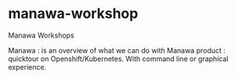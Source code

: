 # manawa-workshop
Manawa Workshops

Manawa : is an overview of what we can do with Manawa product : quicktour on Openshift/Kubernetes. With command line or graphical experience.
